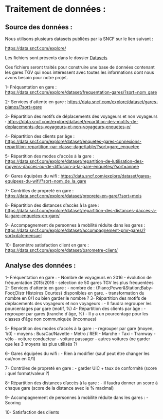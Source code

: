 # Traitement de données : 

## Source des données : 

Nous utilisons plusieurs datasets publiées par la SNCF sur le lien suivant :

https://data.sncf.com/explore/

Les fichiers sont présents dans le dossier <a href="https://github.com/OumaimaFassi/SNCF_viz/tree/master/Dataset"> Datasets </a>

Ces fichiers seront traités pour construire une base de données contenant les gares TGV qui nous intéressent avec toutes les informations dont nous avons besoin pour notre projet. 


1- Fréquantation en gare : https://data.sncf.com/explore/dataset/frequentation-gares/?sort=nom_gare


2- Services d'attente en gare : https://data.sncf.com/explore/dataset/gares-pianos/?sort=gare


3- Répartition des motifs de déplacements des voyageurs et non voyageurs : https://data.sncf.com/explore/dataset/repartition-des-motifs-de-deplacements-des-voyageurs-et-non-voyageurs-enquetes-e/


4- Répartition des clients par âge : https://data.sncf.com/explore/dataset/enquetes-gares-connexions-repartition-repartition-par-classe-dage/table/?sort=gare_enquetee


5- Répartition des modes d'accès à la gare : https://data.sncf.com/explore/dataset/repartition-de-lutilisation-des-moyens-dacces-ou-de-diffusion-a-la-gare-enquetes/?sort=annee


6- Gares équipées du wifi : https://data.sncf.com/explore/dataset/gares-equipees-du-wifi/?sort=nom_de_la_gare


7- Contrôles de propreté en gare : https://data.sncf.com/explore/dataset/proprete-en-gare/?sort=mois 


8- Répartition des distances d’accès à la gare : https://data.sncf.com/explore/dataset/repartition-des-distances-dacces-a-la-gare-enquetes-en-gare/


9- Accompagnement de personnes à mobilité réduite dans les gares : https://data.sncf.com/explore/dataset/accompagnement-pmr-gares/?sort=datemensuel


10- Baromètre satisfaction client en gare : https://data.sncf.com/explore/dataset/barometre-client/


## Analyse des données :

1- Fréquentation en gare : 
	- Nombre de voyageurs en 2016
	- évolution de fréquentation 2015/2016
	- sélection de 50 gares TGV les plus fréquentées
2- Services d'attente en gare :
	- nombre de : {Piano;Power&Station;Baby-Foot;Distr Histoires Courtes} disponibles en gare.
	- transformation du nombre en 0/1 ou bien garder le nombre ? 
3- Répartition des motifs de déplacements des voyageurs et non voyageurs :
	- Il faudra regrouper les pourcentages par gare (motif, %)
4- Répartition des clients par âge : 
	- regrouper par gares (tranche d'âge, %)
	- Il y a un pourcentage pour les classes d'âge non communiquée (inconnues)

5- Répartition des modes d'accès à la gare :
	- regrouper par gare (moyen, 1/0)
	- moyens : Bus/Car/Navette - Métro / RER - Marche - Taxi - Tramway - vélo - voiture conducteur - voiture passager - autres voitures (ne garder que les 3 moyens les plus utilisés ?)

6- Gares équipées du wifi :
	- Rien à modifier (sauf peut être changer les oui/non en 0/1)

7- Contrôles de propreté en gare : 
	- garder UIC + taux de conformité (score : quel format/valeur ?)

8- Répartition des distances d’accès à la gare :
	- il faudra donner un score à chaque gare (score de la distance avec le % maximal)

9- Accompagnement de personnes à mobilité réduite dans les gares :
	- Scoring

10- Satisfaction des clients


